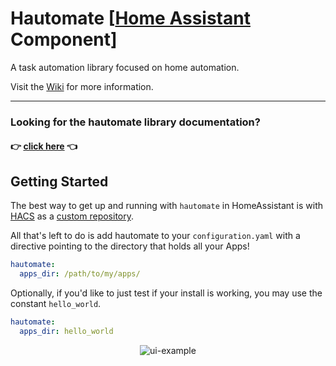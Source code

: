 # Hautomate [[Home Assistant][hass] Component]

A task automation library focused on home automation.

Visit the [Wiki][wiki] for more information.

---

### Looking for the hautomate library documentation?
#### 👉 [click here][hauto] 👈


## Getting Started

The best way to get up and running with `hautomate` in HomeAssistant is with [HACS][hacs] as a [custom repository][hacs-custrepo].

All that's left to do is add hautomate to your `configuration.yaml` with a directive pointing to the directory that holds all your Apps!

```yaml
hautomate:
  apps_dir: /path/to/my/apps/
```

Optionally, if you'd like to just test if your install is working, you may use the constant `hello_world`.
```yaml
hautomate:
  apps_dir: hello_world
```

<p align="center">
    <img src="./static/ui-example.png" alt='ui-example'>
</p>

[hass]: https://www.home-assistant.io/
[wiki]: https://github.com/boonhapus/ha-utomate/wiki
[hauto]: https://github.com/boonhapus/hautomate
[hacs]: https://hacs.xyz/
[hacs-custrepo]: https://hacs.xyz/docs/faq/custom_repositories
[ui-eg]: ./static/ui-eg.PNG
